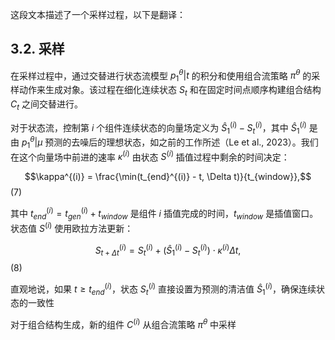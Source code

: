 这段文本描述了一个采样过程，以下是翻译：

## 3.2. 采样

在采样过程中，通过交替进行状态流模型 $p_1^θ|t$ 的积分和使用组合流策略 $π^θ$ 的采样动作来生成对象。该过程在细化连续状态 $S_t$ 和在固定时间点顺序构建组合结构 $C_t$ 之间交替进行。

对于状态流，控制第 $i$ 个组件连续状态的向量场定义为 $\hat{S}_1^{(i)} - S_t^{(i)}$，其中 $\hat{S}_1^{(i)}$ 是由 $p_1^θ|μ$ 预测的去噪后的理想状态，如之前的工作所述（Le et al., 2023）。我们在这个向量场中前进的速率 $κ^{(i)}$ 由状态 $S^{(i)}$ 插值过程中剩余的时间决定：

$$\kappa^{(i)} = \frac{\min(t_{end}^{(i)} - t, \Delta t)}{t_{window}},$$ (7)

其中 $t_{end}^{(i)} = t_{gen}^{(i)} + t_{window}$ 是组件 $i$ 插值完成的时间，$t_{window}$ 是插值窗口。状态值 $S^{(i)}$ 使用欧拉方法更新：

$$S_{t+\Delta t}^{(i)} = S_t^{(i)} + (\hat{S}_1^{(i)} - S_t^{(i)}) \cdot κ^{(i)} \Delta t,$$ (8)

直观地说，如果 $t ≥ t_{end}^{(i)}$，状态 $S_t^{(i)}$ 直接设置为预测的清洁值 $\hat{S}_1^{(i)}$，确保连续状态的一致性

对于组合结构生成，新的组件 $C^{(i)}$ 从组合流策略 $π^θ$ 中采样